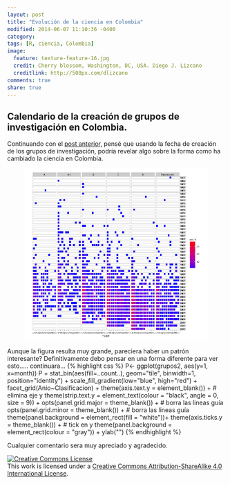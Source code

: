 ```yaml
---
layout: post
title: "Evolución de la ciencia en Colombia"
modified: 2014-06-07 11:10:36 -0400
category:
tags: [R, ciencia, Colombia]
image:
  feature: texture-feature-16.jpg
  credit: Cherry blossom, Washington, DC, USA. Diego J. Lizcano
  creditlink: http://500px.com/dlizcano
comments: true
share: true
---
```


## Calendario de la creación de grupos de investigación en Colombia.  
 
Continuando con el [post anterior,](http://dlizcano.github.io/2014/06/05/Science-in-Colombia.html) pensé que usando la fecha de creación de los grupos de investigación, podría revelar algo sobre la forma como ha cambiado la ciencia en Colombia. 

<figure>
	<a href="/images/Colciencias/calendar_big.png"><img src="/images/Colciencias/calendar_small.png"></a>
</figure>

Aunque la figura resulta muy grande, pareciera haber un patrón interesante? 
Definitivamente debo pensar en una forma diferente para ver esto..... continuara... 
{% highlight css %}
P<- ggplot(grupos2, aes(y=1, x=month)) 
P + stat_bin(aes(fill=..count..), geom="tile", binwidth=1, position="identity") +
  scale_fill_gradient(low="blue", high="red") +
  facet_grid(Anio~Clasificacion) +
  theme(axis.text.y = element_blank()) + # elimina eje y
  theme(strip.text.y = element_text(colour = "black", angle = 0, size = 9)) +
  opts(panel.grid.major = theme_blank()) + # borra las lineas guía
  opts(panel.grid.minor = theme_blank()) + # borra las lineas guía
  theme(panel.background = element_rect(fill = "white"))+
  theme(axis.ticks.y = theme_blank()) + # tick en y
  theme(panel.background = element_rect(colour = "gray")) +
  ylab("")
  {% endhighlight %}
 
Cualquier comentario sera muy apreciado y agradecido.

<p></p> 

<a rel="license" href="http://creativecommons.org/licenses/by-sa/4.0/"><img alt="Creative Commons License" style="border-width:0" src="http://i.creativecommons.org/l/by-sa/4.0/88x31.png" /></a><br />This work is licensed under a <a rel="license" href="http://creativecommons.org/licenses/by-sa/4.0/">Creative Commons Attribution-ShareAlike 4.0 International License</a>.